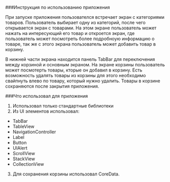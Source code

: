 ###Инструкция по использованию приложения 

При запуске приложения пользователся встречает экран с категориями товаров. Пользователь выбирает одну из категорий, после чего открывается экран с товарами. На этом экране пользователь может нажать на интересующий его товар и откроется экран, где пользователь может посмотреть более подробноую информацию о товаре, так же с этого экрана пользователь может добавить товар в корзину. 

В нижней части экрана находится панель TabBar для переключения между корзиной и основным экраном. На экране корзины пользователь может посмотерть товары, кторые он добавил в корзину. Есть возможность удалять товары из корзины для этого необходимо свайпнуть влево по товару, который нужно удалить. Товары в корзине сохраняются после закрытия приложения. 

###Что использовал для приложения 
1. Использовал только стандартные библиотеки 
2. Из UI элементов использовал: 
 - TabBar
 - TableView
 - NavigationController
 - Label
 - Button
 - UIAlert
 - ScrollView
 - StackView
 - CollectionView
3. Для сохранения корзины использовал CoreData.

